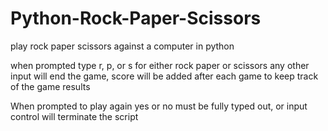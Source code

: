# Python-Rock-Paper-Scissors
play rock paper scissors against a computer in python

when prompted type r, p, or s for either rock paper or scissors any other input will end the game, score will be added after each game to keep track of the game results

When prompted to play again yes or no must be fully typed out, or input control will terminate the script
